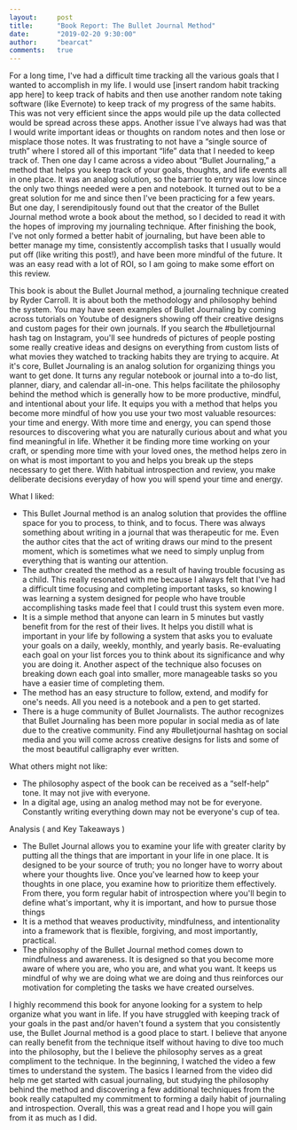 ```yaml
---
layout:     post
title:      "Book Report: The Bullet Journal Method"
date:       "2019-02-20 9:30:00"
author:     "bearcat"
comments:   true
---
```


For a long time, I've had a difficult time tracking all the various goals that I wanted to accomplish in my life. I would use [insert random habit tracking app here] to keep track of habits and then use another random note taking software (like Evernote) to keep track of my progress of the same habits. This was not very efficient since the apps would pile up the data collected would be spread across these apps. Another issue I've always had was that I would write important ideas or thoughts on random notes and then lose or misplace those notes. It was frustrating to not have a “single source of truth” where I stored all of this important “life” data that I needed to keep track of. Then one day I came across a video about “Bullet Journaling,” a method that helps you keep track of your goals, thoughts, and life events all in one place.  It was an analog solution, so the barrier to entry was low since the only two things needed were a pen and notebook. It turned out to be a great solution for me and since then I've been practicing for a few years. But one day, I serendipitously found out that the creator of the Bullet Journal method wrote a book about the method, so I decided to read it with the hopes of improving my journaling technique. After finishing the book, I've not only formed a better habit of journaling, but have been able to better manage my time, consistently  accomplish tasks that I usually would put off (like writing this post!), and have been more mindful of the future. It was an easy read with a lot of ROI, so I am going to make some effort on this review. 

This book is about the Bullet Journal method, a journaling technique created by Ryder Carroll. It is about both the methodology and philosophy behind the system. You may have seen examples of Bullet Journaling by coming across tutorials on Youtube of designers showing off their creative designs and custom pages for their own journals. If you search the #bulletjournal hash tag on Instagram, you'll see hundreds of pictures of people posting some really creative ideas and designs on everything from custom lists of what movies they watched to tracking habits they are trying to acquire. At it's core, Bullet Journaling is an analog solution for organizing things you want to get done. It turns any regular notebook or journal into a to-do list, planner, diary, and calendar all-in-one.  This helps facilitate the philosophy behind the method which is generally how to be more productive, mindful, and intentional about your life.  It equips you with a method that helps you become more mindful of how you use your two most valuable resources: your time and energy. With more time and energy, you can spend those resources to discovering what you are naturally curious about and what you find meaningful in life. Whether it be finding more time working on your craft, or spending more time with your loved ones, the method helps zero in on what is most important to you and helps you break up the steps necessary to get there. With habitual introspection and review, you make deliberate decisions everyday of how you will spend your time and energy.

What I liked:

* This Bullet Journal method is an analog solution that provides the offline space for you to process, to think, and to focus. There was always something about writing in a journal that was therapeutic for me. Even the author cites that the act of writing draws our mind to the present moment, which is sometimes what we need to simply unplug from everything that is wanting our attention.
* The author created the method as a result of having trouble focusing as a child. This really resonated with me because I always felt that I've had a difficult time focusing and completing important tasks, so knowing I was learning a system designed for people who have trouble accomplishing tasks made feel that I could trust this system even more. 
* It is a simple method that anyone can learn in 5 minutes but vastly benefit from for the rest of their lives. It helps you distill what is important in your life by following a system that asks you to evaluate your goals on a daily, weekly, monthly, and yearly basis.  Re-evaluating each goal on your list forces you to think about its significance and why you are doing it. Another aspect of the technique also focuses on breaking down each goal into smaller, more manageable tasks so you have a easier time of completing them.
* The method has an easy structure to follow, extend, and modify for one's needs. All you need is a notebook and a pen to get started. 
* There is a huge community of Bullet Journalists. The author recognizes that Bullet Journaling has been more popular in social media as of late due to the creative community. Find any #bulletjournal hashtag on social media and you will come across creative designs for lists and some of the most beautiful calligraphy ever written.


What others might not like:

* The philosophy aspect of the book can be received as a “self-help” tone. It may not jive with everyone.
* In a digital age, using an analog method may not be for everyone. Constantly writing everything down may not be everyone's cup of tea. 

Analysis ( and Key Takeaways )

* The Bullet Journal allows you to examine your life with greater clarity by putting all the things that are important in your life in one place. It is designed to be your source of truth; you no longer have to worry about where your thoughts live. Once you've learned how to keep your thoughts in one place, you examine how to prioritize them effectively. From there, you form regular habit of introspection where you'll begin to define what's important, why it is important, and how to pursue those things
* It is a method that weaves productivity, mindfulness, and intentionality into a framework that is flexible, forgiving, and most importantly, practical.
* The philosophy of the Bullet Journal method comes down to mindfulness and awareness. It is designed so that you become more aware of where you are, who you are, and what you want.  It keeps us mindful of why we are doing what we are doing and thus reinforces our motivation for completing the tasks we have created ourselves.

I highly recommend this book for anyone looking for a system to help organize what you want in life. If you have struggled with keeping track of your goals in the past and/or haven't found a system that you consistently use, the Bullet Journal method is a good place to start. I believe that anyone can really benefit from the technique itself without having to dive too much into the philosophy, but the I believe the philosophy serves as a great compliment to the technique.  In the beginning, I watched the video a few times to understand the system. The basics I learned from the video did help me get started with casual journaling, but studying the philosophy behind the method and discovering a few additional techniques from the book really catapulted my commitment to forming a daily habit of journaling and introspection. Overall, this was a great read and I hope you will gain from it as much as I did.
